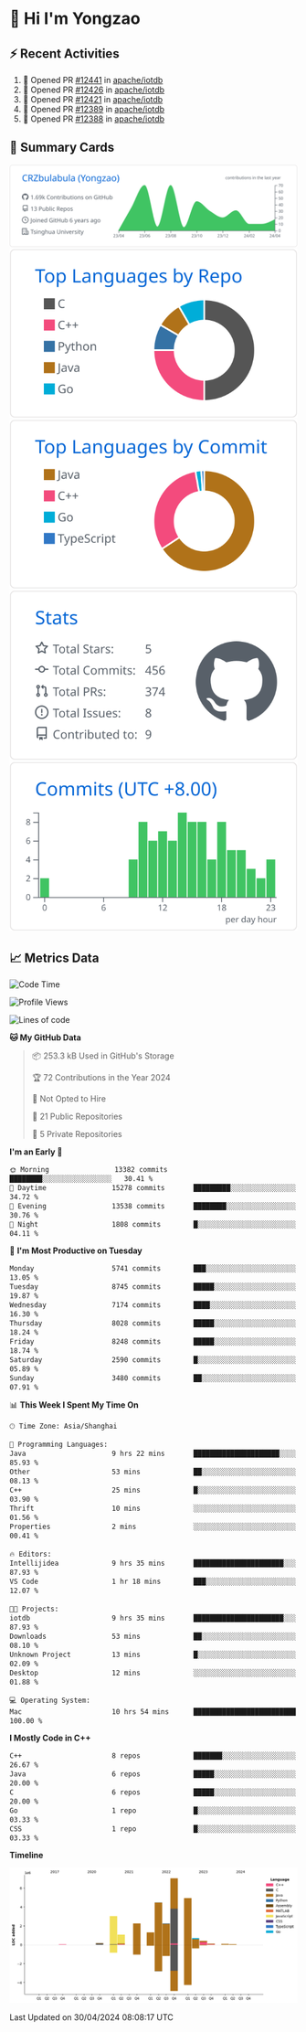 # 👋 Hi I'm Yongzao

## ⚡ Recent Activities
<!--START_SECTION:activity-->
1. 💪 Opened PR [#12441](https://github.com/apache/iotdb/pull/12441) in [apache/iotdb](https://github.com/apache/iotdb)
2. 💪 Opened PR [#12426](https://github.com/apache/iotdb/pull/12426) in [apache/iotdb](https://github.com/apache/iotdb)
3. 💪 Opened PR [#12421](https://github.com/apache/iotdb/pull/12421) in [apache/iotdb](https://github.com/apache/iotdb)
4. 💪 Opened PR [#12389](https://github.com/apache/iotdb/pull/12389) in [apache/iotdb](https://github.com/apache/iotdb)
5. 💪 Opened PR [#12388](https://github.com/apache/iotdb/pull/12388) in [apache/iotdb](https://github.com/apache/iotdb)
<!--END_SECTION:activity-->

## 🎑 Summary Cards

[![](https://raw.githubusercontent.com/CRZbulabula/CRZbulabula/main/profile-summary-card-output/github/0-profile-details.svg)](https://github.com/vn7n24fzkq/github-profile-summary-cards)
[![](https://raw.githubusercontent.com/CRZbulabula/CRZbulabula/main/profile-summary-card-output/github/1-repos-per-language.svg)](https://github.com/vn7n24fzkq/github-profile-summary-cards) [![](https://raw.githubusercontent.com/CRZbulabula/CRZbulabula/main/profile-summary-card-output/github/2-most-commit-language.svg)](https://github.com/vn7n24fzkq/github-profile-summary-cards)
[![](https://raw.githubusercontent.com/CRZbulabula/CRZbulabula/main/profile-summary-card-output/github/3-stats.svg)](https://github.com/vn7n24fzkq/github-profile-summary-cards) [![](https://raw.githubusercontent.com/CRZbulabula/CRZbulabula/main/profile-summary-card-output/github/4-productive-time.svg)](https://github.com/vn7n24fzkq/github-profile-summary-cards)

## 📈 Metrics Data

<!--START_SECTION:waka-->
![Code Time](http://img.shields.io/badge/Code%20Time-642%20hrs%2053%20mins-blue)

![Profile Views](http://img.shields.io/badge/Profile%20Views-0-blue)

![Lines of code](https://img.shields.io/badge/From%20Hello%20World%20I%27ve%20Written-27.7%20million%20lines%20of%20code-blue)

**🐱 My GitHub Data** 

> 📦 253.3 kB Used in GitHub's Storage 
 > 
> 🏆 72 Contributions in the Year 2024
 > 
> 🚫 Not Opted to Hire
 > 
> 📜 21 Public Repositories 
 > 
> 🔑 5 Private Repositories 
 > 
**I'm an Early 🐤** 

```text
🌞 Morning                13382 commits       ████████░░░░░░░░░░░░░░░░░   30.41 % 
🌆 Daytime                15278 commits       █████████░░░░░░░░░░░░░░░░   34.72 % 
🌃 Evening                13538 commits       ████████░░░░░░░░░░░░░░░░░   30.76 % 
🌙 Night                  1808 commits        █░░░░░░░░░░░░░░░░░░░░░░░░   04.11 % 
```
📅 **I'm Most Productive on Tuesday** 

```text
Monday                   5741 commits        ███░░░░░░░░░░░░░░░░░░░░░░   13.05 % 
Tuesday                  8745 commits        █████░░░░░░░░░░░░░░░░░░░░   19.87 % 
Wednesday                7174 commits        ████░░░░░░░░░░░░░░░░░░░░░   16.30 % 
Thursday                 8028 commits        █████░░░░░░░░░░░░░░░░░░░░   18.24 % 
Friday                   8248 commits        █████░░░░░░░░░░░░░░░░░░░░   18.74 % 
Saturday                 2590 commits        █░░░░░░░░░░░░░░░░░░░░░░░░   05.89 % 
Sunday                   3480 commits        ██░░░░░░░░░░░░░░░░░░░░░░░   07.91 % 
```


📊 **This Week I Spent My Time On** 

```text
🕑︎ Time Zone: Asia/Shanghai

💬 Programming Languages: 
Java                     9 hrs 22 mins       █████████████████████░░░░   85.93 % 
Other                    53 mins             ██░░░░░░░░░░░░░░░░░░░░░░░   08.13 % 
C++                      25 mins             █░░░░░░░░░░░░░░░░░░░░░░░░   03.90 % 
Thrift                   10 mins             ░░░░░░░░░░░░░░░░░░░░░░░░░   01.56 % 
Properties               2 mins              ░░░░░░░░░░░░░░░░░░░░░░░░░   00.41 % 

🔥 Editors: 
Intellijidea             9 hrs 35 mins       ██████████████████████░░░   87.93 % 
VS Code                  1 hr 18 mins        ███░░░░░░░░░░░░░░░░░░░░░░   12.07 % 

🐱‍💻 Projects: 
iotdb                    9 hrs 35 mins       ██████████████████████░░░   87.93 % 
Downloads                53 mins             ██░░░░░░░░░░░░░░░░░░░░░░░   08.10 % 
Unknown Project          13 mins             █░░░░░░░░░░░░░░░░░░░░░░░░   02.09 % 
Desktop                  12 mins             ░░░░░░░░░░░░░░░░░░░░░░░░░   01.88 % 

💻 Operating System: 
Mac                      10 hrs 54 mins      █████████████████████████   100.00 % 
```

**I Mostly Code in C++** 

```text
C++                      8 repos             ███████░░░░░░░░░░░░░░░░░░   26.67 % 
Java                     6 repos             █████░░░░░░░░░░░░░░░░░░░░   20.00 % 
C                        6 repos             █████░░░░░░░░░░░░░░░░░░░░   20.00 % 
Go                       1 repo              █░░░░░░░░░░░░░░░░░░░░░░░░   03.33 % 
CSS                      1 repo              █░░░░░░░░░░░░░░░░░░░░░░░░   03.33 % 
```



**Timeline**

![Lines of Code chart](https://raw.githubusercontent.com/CRZbulabula/CRZbulabula/main/assets/bar_graph.png)


 Last Updated on 30/04/2024 08:08:17 UTC
<!--END_SECTION:waka-->


